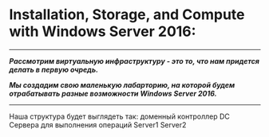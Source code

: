 # Installation, Storage, and Compute with Windows Server 2016:

******************
***Рассмотрим виртуальную инфраструктуру - это то, что нам придется делать в первую очредь.***

***Мы создадим свою маленькую лабарторию, на которой будем отрабатывать разные возможности Windows Server 2016.***

******************
  Наша структура будет выглядеть так:
    доменный контроллер
      DC
    Сервера для выполнения операций
      Server1
      Server2
